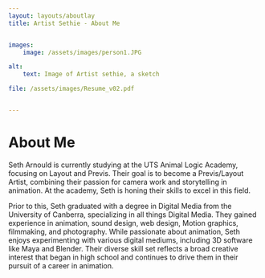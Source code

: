 ```yaml
---
layout: layouts/aboutlay
title: Artist Sethie - About Me


images:
    image: /assets/images/person1.JPG

alt:
    text: Image of Artist sethie, a sketch

file: /assets/images/Resume_v02.pdf


---
```

# About Me  

Seth Arnould is currently studying at the UTS Animal Logic Academy, focusing on Layout and Previs. Their goal is to become a Previs/Layout Artist, combining their passion for camera work and storytelling in animation. At the academy, Seth is honing their skills to excel in this field.

Prior to this, Seth graduated with a degree in Digital Media from the University of Canberra, specializing in all things Digital Media. They gained experience in animation, sound design, web design, Motion graphics, filmmaking, and photography. While passionate about animation, Seth enjoys experimenting with various digital mediums, including 3D software like Maya and Blender. Their diverse skill set reflects a broad creative interest that began in high school and continues to drive them in their pursuit of a career in animation.








